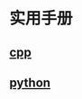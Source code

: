 # 实用手册

## [cpp](https://github.com/xiaoshe/docs/blob/master/cpp/README.md)
## [python](https://github.com/xiaoshe/docs/blob/master/python/README.md)
